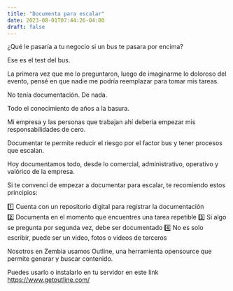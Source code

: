 ```yaml
---
title: "Documenta para escalar"
date: 2023-08-01T07:44:26-04:00
draft: false
---
```

¿Qué le pasaría a tu negocio si un bus te pasara por encima?

Ese es el test del bus.

La primera vez que me lo preguntaron, luego de imaginarme lo doloroso del evento, pensé en que nadie me podría reemplazar para tomar mis tareas.

No tenía documentación. De nada.

Todo el conocimiento de años a la basura.

Mi empresa y las personas que trabajan ahí debería empezar mis responsabilidades de cero.

Documentar te permite reducir el riesgo por el factor bus y tener procesos que escalan.

Hoy documentamos todo, desde lo comercial, administrativo, operativo y valórico de la empresa.

Si te convencí de empezar a documentar para escalar, te recomiendo estos principios:

1️⃣ Cuenta con un repositorio digital para registrar la documentación
2️⃣ Documenta en el momento que encuentres una tarea repetible
3️⃣ Si algo se pregunta por segunda vez, debe ser documentado
4️⃣ No es solo escribir, puede ser un video, fotos o videos de terceros

Nosotros en Zembia usamos Outline, una herramienta opensource que permite generar y buscar contenido.

Puedes usarlo o instalarlo en tu servidor en este link https://www.getoutline.com/
